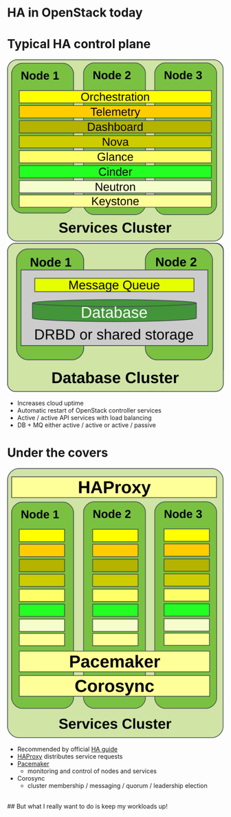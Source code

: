<!-- .slide: data-state="section-break" id="HA-today" -->
# HA in OpenStack today


<!-- .slide: data-state="normal" id="control-plane" class="diagram-and-list" -->
# Typical HA control plane

<div class="diagrams">
    <img class="services" src="images/services-cluster.svg"
         alt="HA services cluster" />
    <img class="db-mq" src="images/DB-MQ-cluster.svg"
         alt="database and message queue cluster" />
</div>

*   Increases cloud uptime
*   Automatic restart of OpenStack controller services
*   Active / active API services with load balancing
*   DB + MQ either active / active or active / passive


<!-- .slide: data-state="normal" id="controller-HA" class="diagram-and-list" -->
# Under the covers

<div class="diagrams">
    <img class="cluster" src="images/HAProxy-Pacemaker.svg"
         alt="HAProxy fronting a Pacemaker cluster" />
</div>

*   Recommended by official [HA&nbsp;guide](http://docs.openstack.org/ha-guide/)
*   [HAProxy](http://www.haproxy.org/) distributes service requests
*   [Pacemaker](http://clusterlabs.org/)
    *   monitoring and control of nodes and services
*   Corosync
    *   cluster membership / messaging / quorum / leadership election

<br clear="left" />
## But what I really want to do is keep my workloads up! <!-- .element: class="fg-bright-red fragment" -->
